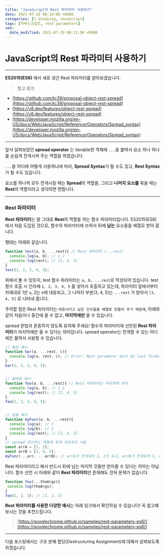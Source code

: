 ```yaml
---
title: "JavaScript의 Rest 파라미터 사용하기"
date: 2021-07-29 00:10:00 +0900
categories: [1.Studying, JavaScript]
tags: [자바스크립트, rest parameters]
seo:
  date_modified: 2021-07-29 00:11:50 +0900
---
```

# **JavaScript의 Rest 파라미터 사용하기**

---

**ES2015(ES6)** 에서 새로 생긴 Rest 파라미터를 알아보겠습니다.

> 참고 링크
- [https://github.com/tc39/proposal-object-rest-spread](https://github.com/tc39/proposal-object-rest-spread)
- [https://v8.dev/features/object-rest-spread](https://v8.dev/features/object-rest-spread)
- [https://developer.mozilla.org/en-US/docs/Web/JavaScript/Reference/Operators/Spread_syntax](https://developer.mozilla.org/en-US/docs/Web/JavaScript/Reference/Operators/Spread_syntax)

---

앞서 살펴보았던 **spread operator** 는 iterable한 객체에 `...`을 붙여서 요소 하나 하나를 손쉽게 전개시켜 주는 역할을 하였습니다.

`...`을 어디에 어떻게 사용하냐에 따라, **Spread Syntax**가 될 수도 있고, **Rest Syntax**가 될 수도 있습니다.

요소를 하나씩 모두 전개시킬 때는 **Spread**의 역할을, 그리고 **나머지 요소를** 묶을 때는 **Rest**의 역할이라고 생각하면 편합니다.

---

### **Rest 파라미터**

**Rest 파라미터**는 말 그대로 **Rest**의 역할을 하는 함수 파라미터입니다. ES2015(ES6) 에서 처음 도입된 것으로, 함수의 파라미터에 쓰여서 뒤에 **남는** 요소들을 배열로 받아 줍니다.

형태는 아래와 같습니다.

```js
function test(a, b, ...rest){ // Rest 파라미터 (...rest)
  console.log(a, b); // 1 2
  console.log(rest); // [3, 4, 5]
}
test(1, 2, 3, 4, 5);
```

위에서 볼 수 있듯이, test 함수 파라미터는 `a, b, ...rest`로 작성되어 있습니다.
test 함수 호출 시 인자에 `1, 2, 3, 4, 5` 를 넣어서 호출하고 있는데, 파라미터 앞에서부터 차례대로 1은 `a`, 2는 `b`에 대응되고, 그 나머지 부분(3, 4, 5)는 `...rest` 가 받아서 `[3, 4, 5]` 로 나타내 줍니다.

주의할 점은 Rest 파라미터는 `대응시키고 남은 인수들을 배열로 만들어 주기 때문에`, 아래와 같이 처음이나 중간에 올 수 없고, **마지막에만** 올 수 있습니다.

spread 문법과 혼동하지 않도록 유의해 주세요! 함수의 파라미터에 선언된 **Rest 파라미터**가 마지막에만 올 수 있다는 의미입니다. spread operator는 전개할 수 있는 어디에든 붙여서 사용할 수 있습니다.

```js
// 틀린 예시
function bar(a, ...rest, c){
  console.log(a, rest, c); // Error: Rest parameter must be last formal parameter
}
bar(1, 2, 3, 4, 5);


// 올바른 예시
function foo(a, b, ...rest){ // Rest 파라미터는 마지막에 위치
  console.log(a, b); // 1 2
  console.log(rest); // [3, 4, 5]
}
foo(1, 2, 3, 4, 5);


// 응용 예시
function myFunc(a, b, ...rest){
  console.log(a); // 1
  console.log(b); // 2
  console.log(rest); // [3, 4, 5]
}
// spread 연산자는 역할에 맞게 자유로이 사용
const arrA = [1, 2];
const arrB = [3, 4, 5];
myFunc(...arr, ...arrB); // arrA가 전개되어 1, 2가 되고, arrB가 전개되어 3, 4, 5가 된다. 즉, myFunc(1, 2, 3, 4, 5)와 동일하다.
```

Rest 파라미터라고 해서 반드시 뒤에 남는 마지막 것들만 받아줄 수 있다는 의미는 아닙니다. 함수 선언 시 아래와 같이 **Rest 파라미터**만 존재해도 전혀 문제가 없습니다.
```js
function foo(...theArgs){
 console.log(theArgs);
}
foo(1, 2, 3); // [1, 2, 3]
```

**Rest 파라미터를 사용한 다양한 예시**는 아래 링크에서 확인하실 수 있습니다! 꼭 참고해 보시는 것을 추천드립니다.
> [https://googlechrome.github.io/samples/rest-parameters-es6/](https://googlechrome.github.io/samples/rest-parameters-es6/)

---

다음 포스팅에서는 구조 분해 할당(Destructuring Assignment)에 대해서 살펴보도록 하겠습니다.